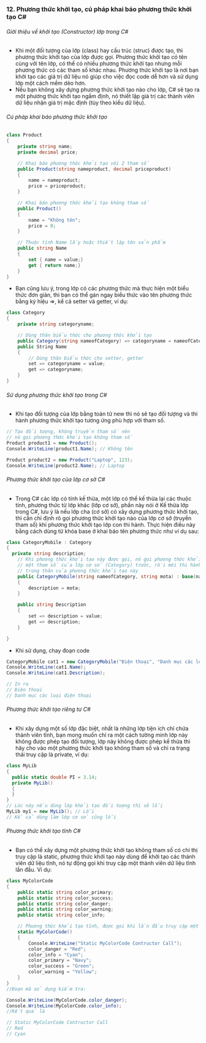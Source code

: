 ### 12. Phương thức khởi tạo, cú pháp khai báo phương thức khởi tạo C#

###### Giới thiệu về khởi tạo (Constructor) lớp trong C#

- Khi một đối tượng của lớp (class) hay cấu trúc (struc) được tạo, thì phương thức khởi tạo của lớp được gọi. Phương thức khởi tạo có tên cùng với tên lớp, có thể có nhiều phương thức khởi tạo nhưng mỗi phương thức có các tham số khác nhau. Phương thức khởi tạo là nơi bạn khởi tạo các giá trị dữ liệu nó giúp cho việc đọc code dễ hơn và sử dụng lớp một cách mềm dẻo hơn.
- Nếu bạn không xây dựng phương thức khởi tạo nào cho lớp, C# sẽ tạo ra một phương thức khởi tạo ngầm định, nó thiết lập giá trị các thành viên dữ liệu nhận giá trị mặc định (tùy theo kiểu dữ liệu).

###### Cú pháp khai báo phương thức khởi tạo

```csharp
class Product
{
    private string name;
    private decimal price;

    // Khai báo phương thức khởi tạo với 2 tham số
    public Product(string nameproduct, decimal priceproduct)
    {
        name = nameproduct;
        price = priceproduct;
    }

    // Khai báo phương thức khởi tạo không tham số
    public Product()
    {
        name = "Không tên";
        price = 0;
    }

    // Thuộc tính Name lấy hoặc thiết lập tên sản phẩm
    public string Name
    {
        set { name = value;}
        get { return name;}
    }
}
```

- Bạn cũng lưu ý, trong lớp có các phương thức mà thực hiện một biểu thức đơn giản, thì bạn có thể gán ngay biểu thức vào tên phương thức bằng ký hiệu =>, kể cả setter và getter, ví dụ:

```csharp
class Category
{
    private string categoryname;

    // Dùng thân biểu thức cho phương thức khởi tạo
    public Category(string nameofCategory) => categoryname = nameofCategory;
    public String Name
    {
        // Dùng thân biểu thức cho setter, getter
        set => categoryname = value;
        get => categoryname;
    }
}
```

###### Sử dụng phương thức khởi tạo trong C#

- Khi tạo đối tượng của lớp bằng toán tử new thì nó sẽ tạo đối tượng và thi hành phương thức khởi tạo tương ứng phù hợp với tham số.

```csharp
// Tạo đối tượng, không truyền tham số nên
// nó gọi phương thức khởi tạo không tham số
Product product1 = new Product();
Console.WriteLine(product1.Name); // Không tên

Product product2 = new Product("Laptop", 123);
Console.WriteLine(product2.Name); // Laptop
```

###### Phương thức khởi tạo của lớp cơ sở C#

- Trong C# các lớp có tính kế thừa, một lớp có thể kế thừa lại các thuộc tính, phương thức từ lớp khác (lớp cơ sở), phần này nói ở Kế thừa lớp trong C#, lưu ý là nếu lớp cha (cơ sở) có xây dựng phương thức khởi tạo, thì cần chỉ định rõ gọi phương thức khởi tạo nào của lớp cơ sở (truyền tham số) khi phương thức khởi tạo lớp con thi hành. Thực hiện điều này bằng cách dùng từ khóa base ở khai báo tên phương thức như ví dụ sau:

```csharp
class CategoryMobile : Category
{
  private string description;
    // Khi phương thức khởi tạo này được gọi, nó gọi phương thức khởi tạo có
    // một tham số của lớp cơ sở (Category) trước, rồi mới thi hành các code
    // trong thân của phương thức khởi tạo này
    public CategoryMobile(string nameofCategory, string mota) : base(nameofCategory)
    {
        description = mota;
    }

    public string Description
    {
        set => description = value;
        get => description;
    }

}
```

- Khi sử dụng, chay đoạn code

```csharp
CategoryMobile cat1 = new CategoryMobile("Điện thoại", "Danh mục các loại điện thoại");
Console.WriteLine(cat1.Name);
Console.WriteLine(cat1.Description);

// In ra
// Điện thoại
// Danh mục các loại điện thoại
```

###### Phương thức khởi tạo riêng tư C#

- Khi xây dựng một số lớp đặc biệt, nhất là những lớp tiện ích chỉ chứa thành viên tĩnh, bạn mong muốn chỉ ra một cách tường minh lớp này không được phép tạo đối tượng, lớp này không được phép kế thừa thì hãy cho vào một phương thức khởi tạo không tham số và chỉ ra trạng thái truy cập là private, ví dụ:

```csharp
class MyLib
{
  public static double PI = 3.14;
  private MyLib()
  {
  }
}
// Lúc này nếu dùng lớp khởi tạo đối tượng thì sẽ lỗi
MyLib my1 = new MyLib(); // Lỗi
// Kể cả dùng làm lớp cơ sở cũng lỗi
```

###### Phương thức khởi tạo tĩnh C#

- Bạn có thể xây dựng một phương thức khởi tạo không tham số có chỉ thị truy cập là static, phương thức khởi tạo này dùng để khởi tạo các thành viên dữ liệu tĩnh, nó tự động gọi khi truy cập một thành viên dữ liệu tĩnh lần đầu. Ví dụ:

```csharp
class MyColorCode
{
    public static string color_primary;
    public static string color_success;
    public static string color_danger;
    public static string color_warning;
    public static string color_info;

    // Phương thức khởi tạo tĩnh, được gọi khi lần đầu truy cập một thành viên tĩnh
    static MyColorCode()
    {
        Console.WriteLine("Static MyColorCode Contructor Call");
        color_danger = "Red";
        color_info = "Cyan";
        color_primary = "Navy";
        color_success = "Green";
        color_warning = "Yellow";
    }
}
//Đoạn mã sử dụng kiểm tra:

Console.WriteLine(MyColorCode.color_danger);
Console.WriteLine(MyColorCode.color_info);
//Kết quả là

// Static MyColorCode Contructor Call
// Red
// Cyan
```
